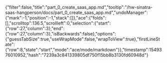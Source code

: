 {"filter":false,"title":"part_0_create_saas_app.md","tooltip":"/hw-sinatra-saas-hangperson/docs/part_0_create_saas_app.md","undoManager":{"mark":-1,"position":-1,"stack":[]},"ace":{"folds":[],"scrolltop":136.5,"scrollleft":0,"selection":{"start":{"row":27,"column":3},"end":{"row":27,"column":3},"isBackwards":false},"options":{"guessTabSize":true,"useWrapMode":false,"wrapToView":true},"firstLineState":{"row":8,"state":"start","mode":"ace/mode/markdown"}},"timestamp":1549376010952,"hash":"7239a3c841339805df750f15bb8b3130fd60948d"}